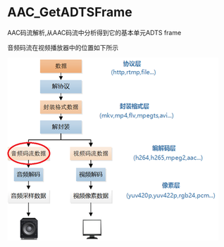 # AAC_GetADTSFrame
AAC码流解析,从AAC码流中分析得到它的基本单元ADTS frame

音频码流在视频播放器中的位置如下所示

![image text](https://github.com/MTerence/AAC_GetADTSFrame/blob/master/20160118101456758.png)

